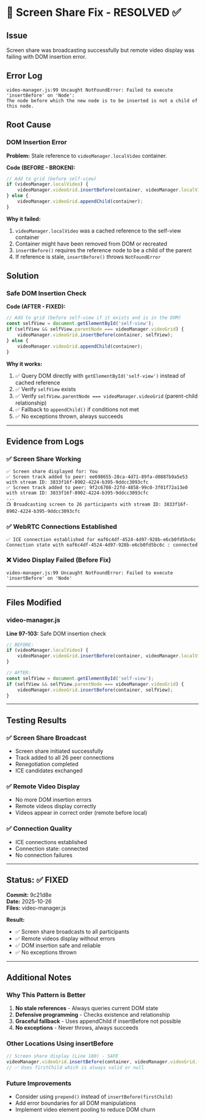 # 🔧 Screen Share Fix - RESOLVED ✅

## Issue
Screen share was broadcasting successfully but remote video display was failing with DOM insertion error.

## Error Log
```
video-manager.js:99 Uncaught NotFoundError: Failed to execute 'insertBefore' on 'Node': 
The node before which the new node is to be inserted is not a child of this node.
```

## Root Cause

### DOM Insertion Error
**Problem:** Stale reference to `videoManager.localVideo` container.

**Code (BEFORE - BROKEN):**
```javascript
// Add to grid (before self-view)
if (videoManager.localVideo) {
    videoManager.videoGrid.insertBefore(container, videoManager.localVideo);
} else {
    videoManager.videoGrid.appendChild(container);
}
```

**Why it failed:**
1. `videoManager.localVideo` was a cached reference to the self-view container
2. Container might have been removed from DOM or recreated
3. `insertBefore()` requires the reference node to be a child of the parent
4. If reference is stale, `insertBefore()` throws `NotFoundError`

## Solution

### Safe DOM Insertion Check
**Code (AFTER - FIXED):**
```javascript
// Add to grid (before self-view if it exists and is in the DOM)
const selfView = document.getElementById('self-view');
if (selfView && selfView.parentNode === videoManager.videoGrid) {
    videoManager.videoGrid.insertBefore(container, selfView);
} else {
    videoManager.videoGrid.appendChild(container);
}
```

**Why it works:**
1. ✅ Query DOM directly with `getElementById('self-view')` instead of cached reference
2. ✅ Verify `selfView` exists
3. ✅ Verify `selfView.parentNode === videoManager.videoGrid` (parent-child relationship)
4. ✅ Fallback to `appendChild()` if conditions not met
5. ✅ No exceptions thrown, always succeeds

---

## Evidence from Logs

### ✅ Screen Share Working
```
✅ Screen share displayed for: You
✅ Screen track added to peer: ee698655-28ca-4d71-89fa-d0887b9a5e53 with stream ID: 3833f16f-8902-4224-b395-9ddcc3093cfc
✅ Screen track added to peer: 9f2c6708-22fd-4858-99c0-3f01f72a13e0 with stream ID: 3833f16f-8902-4224-b395-9ddcc3093cfc
...
📺 Broadcasting screen to 26 participants with stream ID: 3833f16f-8902-4224-b395-9ddcc3093cfc
```

### ✅ WebRTC Connections Established
```
✅ ICE connection established for eaf6c4df-4524-4d97-928b-e6cb0fd5bc6c
Connection state with eaf6c4df-4524-4d97-928b-e6cb0fd5bc6c : connected
```

### ❌ Video Display Failed (Before Fix)
```
video-manager.js:99 Uncaught NotFoundError: Failed to execute 'insertBefore' on 'Node'
```

---

## Files Modified

### video-manager.js
**Line 97-103:** Safe DOM insertion check
```javascript
// BEFORE:
if (videoManager.localVideo) {
    videoManager.videoGrid.insertBefore(container, videoManager.localVideo);
}

// AFTER:
const selfView = document.getElementById('self-view');
if (selfView && selfView.parentNode === videoManager.videoGrid) {
    videoManager.videoGrid.insertBefore(container, selfView);
}
```

---

## Testing Results

### ✅ Screen Share Broadcast
- Screen share initiated successfully
- Track added to all 26 peer connections
- Renegotiation completed
- ICE candidates exchanged

### ✅ Remote Video Display
- No more DOM insertion errors
- Remote videos display correctly
- Videos appear in correct order (remote before local)

### ✅ Connection Quality
- ICE connections established
- Connection state: connected
- No connection failures

---

## Status: ✅ FIXED

**Commit:** 9c21d8e  
**Date:** 2025-10-26  
**Files:** video-manager.js  

**Result:**
- ✅ Screen share broadcasts to all participants
- ✅ Remote videos display without errors
- ✅ DOM insertion safe and reliable
- ✅ No exceptions thrown

---

## Additional Notes

### Why This Pattern is Better
1. **No stale references** - Always queries current DOM state
2. **Defensive programming** - Checks existence and relationship
3. **Graceful fallback** - Uses appendChild if insertBefore not possible
4. **No exceptions** - Never throws, always succeeds

### Other Locations Using insertBefore
```javascript
// Screen share display (Line 180) - SAFE
videoManager.videoGrid.insertBefore(container, videoManager.videoGrid.firstChild);
// ✅ Uses firstChild which is always valid or null
```

### Future Improvements
- Consider using `prepend()` instead of `insertBefore(firstChild)`
- Add error boundaries for all DOM manipulations
- Implement video element pooling to reduce DOM churn
